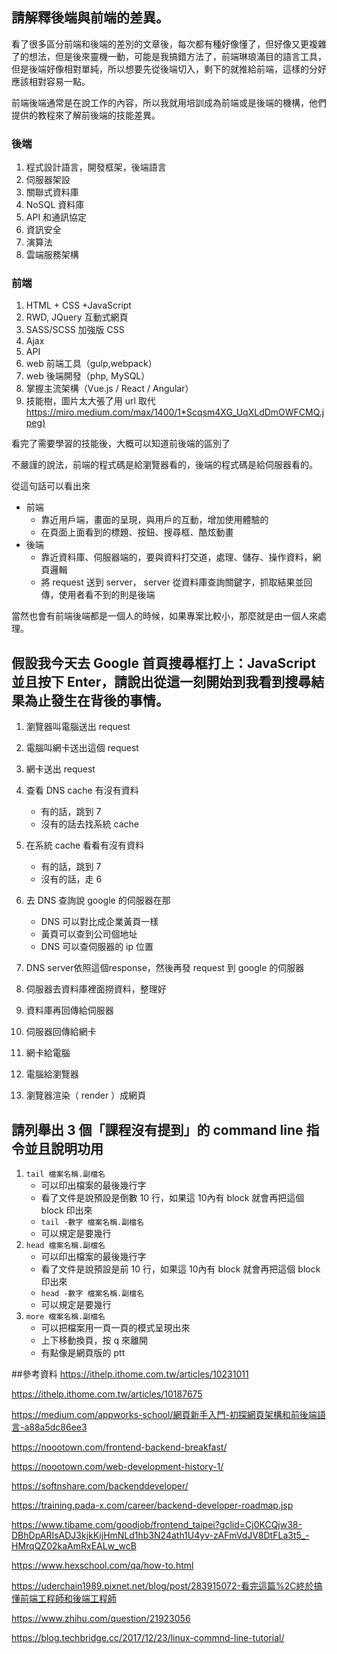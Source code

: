 ## 請解釋後端與前端的差異。

看了很多區分前端和後端的差別的文章後，每次都有種好像懂了，但好像又更複雜了的想法，但是後來靈機一動，可能是我搞錯方法了，前端琳琅滿目的語言工具，但是後端好像相對單純，所以想要先從後端切入，剩下的就推給前端，這樣的分好應該相對容易一點。

前端後端通常是在說工作的內容，所以我就用培訓成為前端或是後端的機構，他們提供的教程來了解前後端的技能差異。

### 後端
1. 程式設計語言，開發框架，後端語言
2. 伺服器架設
2. 關聯式資料庫
3.  NoSQL 資料庫
4. API 和通訊協定
5. 資訊安全
6. 演算法
7. 雲端服務架構

### 前端
1. HTML + CSS +JavaScript
2. RWD, JQuery  互動式網頁
3. SASS/SCSS 加強版 CSS
3. Ajax 
4. API
5. web 前端工具（gulp,webpack）
6. web 後端開發（php, MySQL）
7. 掌握主流架構（Vue.js / React / Angular）
8.  技能樹，圖片太大張了用 url 取代 [https://miro.medium.com/max/1400/1*Scqsm4XG_UqXLdDmOWFCMQ.jpeg)](https://miro.medium.com/max/1400/1*Scqsm4XG_UqXLdDmOWFCMQ.jpeg)

看完了需要學習的技能後，大概可以知道前後端的區別了

不嚴謹的說法，前端的程式碼是給瀏覽器看的，後端的程式碼是給伺服器看的。

從這句話可以看出來

* 前端
	* 靠近用戶端，畫面的呈現，與用戶的互動，增加使用體驗的
	* 在頁面上面看到的標題、按鈕、搜尋框、酷炫動畫
* 後端
	* 靠近資料庫、伺服器端的，要與資料打交道，處理、儲存、操作資料，網頁邏輯
	* 將 request 送到 server， server 從資料庫查詢關鍵字，抓取結果並回傳，使用者看不到的則是後端



當然也會有前端後端都是一個人的時候，如果專案比較小，那麼就是由一個人來處理。


## 假設我今天去 Google 首頁搜尋框打上：JavaScript 並且按下 Enter，請說出從這一刻開始到我看到搜尋結果為止發生在背後的事情。

1. 瀏覽器叫電腦送出 request
2. 電腦叫網卡送出這個 request
3. 網卡送出 request
4. 查看 DNS cache 有沒有資料
	* 有的話，跳到 7
	* 沒有的話去找系統 cache 

5. 在系統 cache 看看有沒有資料
	* 有的話，跳到 7
	* 沒有的話，走 6
6. 去 DNS 查詢說 google 的伺服器在那
	*  DNS 可以對比成企業黃頁一樣
	*  黃頁可以查到公司個地址
	*  DNS 可以查伺服器的 ip 位置
7.  DNS server依照這個response，然後再發 request 到 google 的伺服器
8.  伺服器去資料庫裡面撈資料，整理好
9. 資料庫再回傳給伺服器
10. 伺服器回傳給網卡
11. 網卡給電腦
12. 電腦給瀏覽器
13. 瀏覽器渲染（ render ）成網頁

## 請列舉出 3 個「課程沒有提到」的 command line 指令並且說明功用

1. `tail 檔案名稱.副檔名`
	* 可以印出檔案的最後幾行字
	* 看了文件是說預設是倒數 10 行，如果這 10內有 block 就會再把這個 block 印出來
	* `tail -數字 檔案名稱.副檔名`
	* 可以規定是要幾行
2. `head 檔案名稱.副檔名`
	* 可以印出檔案的最後幾行字
	* 看了文件是說預設是前 10 行，如果這 10內有 block 就會再把這個 block 印出來
	* `head -數字 檔案名稱.副檔名`
	* 可以規定是要幾行
3. `more 檔案名稱.副檔名` 
	* 可以把檔案用一頁一頁的模式呈現出來
	* 上下移動換頁，按 q 來離開
	* 有點像是網頁版的 ptt
	

##參考資料
https://ithelp.ithome.com.tw/articles/10231011

https://ithelp.ithome.com.tw/articles/10187675

https://medium.com/appworks-school/網頁新手入門-初探網頁架構和前後端語言-a88a5dc86ee3

https://noootown.com/frontend-backend-breakfast/

https://noootown.com/web-development-history-1/

https://softnshare.com/backenddeveloper/

https://training.pada-x.com/career/backend-developer-roadmap.jsp

https://www.tibame.com/goodjob/frontend_taipei?gclid=Cj0KCQjw38-DBhDpARIsADJ3kjkKijHmNLd1hb3N24ath1U4yv-zAFmVdJV8DtFLa3t5_-HMrqQZ02kaAmRxEALw_wcB

https://www.hexschool.com/qa/how-to.html

https://uderchain1989.pixnet.net/blog/post/283915072-看完這篇%2C終於搞懂前端工程師和後端工程師

https://www.zhihu.com/question/21923056

https://blog.techbridge.cc/2017/12/23/linux-commnd-line-tutorial/
